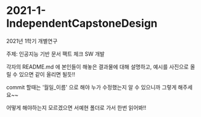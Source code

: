 # 2021-1-IndependentCapstoneDesign

2021년 1학기 개별연구

주제: 인공지능 기반 문서 팩트 체크 SW 개발

각자의 README.md 에 본인들이 해놓은 결과물에 대해 설명하고, 예시를 사진으로 올릴 수 있으면 같이 올리면 될듯!!

commit 할때는 '월일_이름' 으로 해야 누가 수정했는지 알 수 있으니까 그렇게 해주세요~~

어떻게 해야하는지 모르겠으면 서예현 폴더로 가서 한번 읽어봐!!